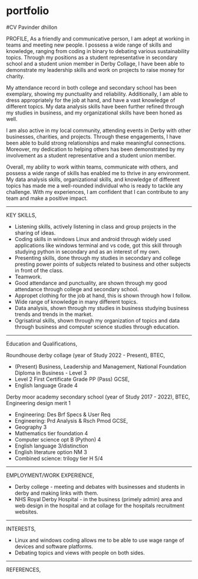 # portfolio

#CV
Pavinder dhillon


PROFILE,
As a friendly and communicative person, I am adept at working in teams and meeting new people. I possess a wide range of skills and knowledge, ranging from coding in binary to debating various sustainability topics. Through my positions as a student representative in secondary school and a student union member in Derby Collage, I have been able to demonstrate my leadership skills and work on projects to raise money for charity.

My attendance record in both college and secondary school has been exemplary, showing my punctuality and reliability. Additionally, I am able to dress appropriately for the job at hand, and have a vast knowledge of different topics. My data analysis skills have been further refined through my studies in business, and my organizational skills have been honed as well.

I am also active in my local community, attending events in Derby with other businesses, charities, and projects. Through these engagements, I have been able to build strong relationships and make meaningful connections. Moreover, my dedication to helping others has been demonstrated by my involvement as a student representative and a student union member.

Overall, my ability to work within teams, communicate with others, and possess a wide range of skills has enabled me to thrive in any environment. My data analysis skills, organizational skills, and knowledge of different topics has made me a well-rounded individual who is ready to tackle any challenge. With my experiences, I am confident that I can contribute to any team and make a positive impact.

----------------------------------------------------------------------------------------------------

KEY SKILLS,
- Listening skills, actively listening in class and group projects in the sharing of ideas.
- Coding skills in windows Linux and android through widely used applications like windows terminal and vs code, got this skill through studying python in secondary and as an interest of my own.
- Presenting skills, done through my studies in secondary and college presting power points of subjects related to business and other subjects in front of the class.
- Teamwork.
- Good attendance and punctuality, are shown through my good attendance through college and secondary school.
- Appropet clothing for the job at hand, this is shown through how I follow.
- Wide range of knowledge in many different topics. 
- Data analysis, shown through my studies in business studying business trends and trends in the market.
- Ogrisatinal skills, shown through my organization of topics and data through business and computer science studies through education.

------------------------------------------------------------------------

Education and Qualifications,

Roundhouse derby collage (year of Study 2022 - Present),
BTEC,
- (Present) Business, Leadership and Management, National Foundation Diploma in Business - Level 3
- Level 2 First Certificate Grade PP (Pass)
GCSE,
- English language Grade 4

Derby moor academy secondary school (year of Study 2017 - 2022),
BTEC,
Engineering design merit 1
- Engineering: Des Brf Specs & User Req
- Engineering: Prd Analysis & Rsch Pmod
GCSE,
- Geography 3
- Mathematics tier foundation 4
- Computer science opt B (Python) 4
- English language 3/distinction
- English literature option NM 3
- Combined science: trilogy tier H 5/4

------------------------------------------------------------------------

EMPLOYMENT/WORK EXPERIENCE,
- Derby college - meeting and debates with businesses and students in derby and making links with them.
- NHS Royal Derby Hospital - in the business (primely admin) area and web design in the hospital and at collage for the hospitals recruitment websites.

------------------------------------------------------------------------

INTERESTS,
- Linux and windows coding allows me to be able to use wage range of devices and software platforms.
- Debating topics and views with people on both sides.

------------------------------------------------------------------------

REFERENCES,
